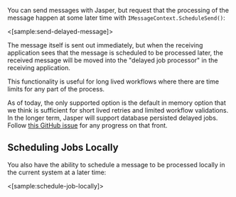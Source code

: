 <!--title:Scheduled Job Processing-->

You can send messages with Jasper, but request that the processing of the message happen at some later time with `IMessageContext.ScheduleSend()`:

<[sample:send-delayed-message]>

The message itself is sent out immediately, but when the receiving application sees that the message is scheduled to be processed later, the received message will be moved into the "delayed job processor" in the receiving application.

This functionality is useful for long lived workflows where there are time limits for any part of the process.

As of today, the only supported option is the default in memory option that we think is sufficient for short lived retries and limited workflow validations. In the longer term, Jasper will support database persisted delayed jobs. Follow [this GitHub issue](https://github.com/JasperFx/jasper/issues/199) for any progress on that front.

## Scheduling Jobs Locally

You also have the ability to schedule a message to be processed locally in the current system at a later time:

<[sample:schedule-job-locally]>
